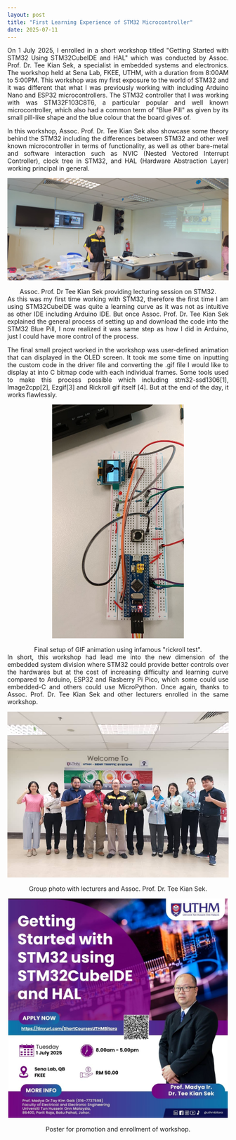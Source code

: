 ```yaml
---
layout: post
title: "First Learning Experience of STM32 Microcontroller"
date: 2025-07-11
---
```


<div style="text-align: justify;">
  On 1 July 2025, I enrolled in a short workshop titled "Getting Started with STM32 Using STM32CubeIDE and HAL" which was conducted by Assoc. Prof. Dr. Tee Kian Sek, a specialist in embedded systems and electronics. The workshop held at Sena Lab, FKEE, UTHM, with a duration from 8:00AM to 5:00PM. This workshop was my first exposure to the world of STM32 and it was different that what I was previously working with including Arduino Nano and ESP32 microcontrollers. The STM32 controller that I was working with was STM32F103C8T6, a particular popular and well known microcontroller, which also had a common term of "Blue Pill" as given by its small pill-like shape and the blue colour that the board gives of. 


  In this workshop, Assoc. Prof. Dr. Tee Kian Sek also showcase some theory behind the STM32 including the differences between STM32 and other well known microcontroller in terms of functionality, as well as other bare-metal and software interaction such as NVIC (Nested Vectored Interrupt Controller), clock tree in STM32, and HAL (Hardware Abstraction Layer) working principal in general. 
</div>

<p align="center">
  <img src="/assets/120725/photo-3.jpg" width="600">
</p>
<div style="text-align: center;">Assoc. Prof. Dr Tee Kian Sek providing lecturing session on STM32.</div>


<div style="text-align: justify;">
  As this was my first time working with STM32, therefore the first time I am using STM32CubeIDE was quite a learning curve as it was not as intuitive as other IDE including Arduino IDE. But once Assoc. Prof. Dr. Tee Kian Sek explained the general process of setting up and download the code into the STM32 Blue Pill, I now realized it was same step as how I did in Arduino, just I could have more control of the process.


  The final small project worked in the workshop was user-defined animation that can displayed in the OLED screen. It took me some time on inputting the custom code in the driver file and converting the .gif file I would like to display at into C bitmap code with each individual frames. Some tools used to make this process possible which including stm32-ssd1306[1], Image2cpp[2], Ezgif[3] and Rickroll gif itself [4]. But at the end of the day, it works flawlessly. 
</div>

<p align="center">
  <img src="/assets/120725/photo-4.jpg" width="300">
</p>
<div style="text-align: center;">Final setup of GIF animation using infamous "rickroll test".</div>


<div style="text-align: justify;">
  In short, this workshop had lead me into the new dimension of the embedded system division where STM32 could provide better controls over the hardwares but at the cost of increasing difficulty and learning curve compared to Arduino, ESP32 and Rasberry Pi Pico, which some could use embedded-C and others could use MicroPython. Once again, thanks to Assoc. Prof. Dr. Tee Kian Sek and other lecturers enrolled in the same workshop. 
</div>

<p align="center">
  <img src="/assets/120725/photo-2.jpg" width="600">
</p>
<div style="text-align: center;">Group photo with lecturers and Assoc. Prof. Dr. Tee Kian Sek.</div>

<p align="center">
  <img src="/assets/120725/photo-1.jpg" width="500">
</p>
<div style="text-align: center;">Poster for promotion and enrollment of workshop.</div>
  
